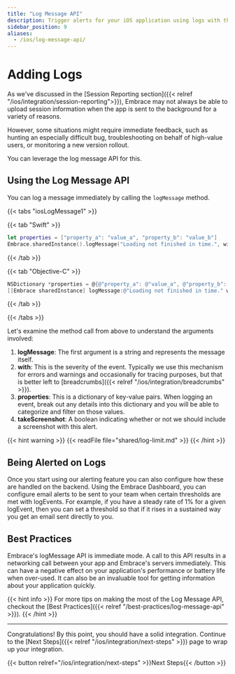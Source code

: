 ```yaml
---
title: "Log Message API"
description: Trigger alerts for your iOS application using logs with the Embrace SDK
sidebar_position: 9
aliases:
  - /ios/log-message-api/
---
```


# Adding Logs

As we've discussed in the [Session Reporting section]({{< relref "/ios/integration/session-reporting">}}), Embrace may not always be able to upload session information when the app is sent to the background for a variety of reasons.

However, some situations might require immediate feedback, such as hunting an especially difficult bug, troubleshooting on behalf of high-value users, or monitoring a new version rollout.

You can leverage the log message API for this.

## Using the Log Message API

You can log a message immediately by calling the `logMessage` method.

{{< tabs "iosLogMessage1" >}}

{{< tab "Swift" >}}

```swift
let properties = ["property_a": "value_a", "property_b": "value_b"]
Embrace.sharedInstance().logMessage("Loading not finished in time.", with: .error, properties: properties, takeScreenshot: false)
```

{{< /tab >}}

{{< tab "Objective-C" >}}

```objective-c
NSDictionary *properties = @{@"property_a": @"value_a", @"property_b": @"value_b"};
[[Embrace sharedInstance] logMessage:@"Loading not finished in time." withSeverity:EMBSeverityError properties:properties takeScreenshot:NO];
```

{{< /tab >}}

{{< /tabs >}}

Let's examine the method call from above to understand the arguments involved:

1. **logMessage**: The first argument is a string and represents the message itself. 
2. **with**: This is the severity of the event. Typically we use this mechanism for errors and warnings and occasionally for tracing purposes, but that is better left to [breadcrumbs]({{< relref "/ios/integration/breadcrumbs" >}}).
3. **properties**: This is a dictionary of key-value pairs. When logging an event, break out any details into this dictionary and you will be able to categorize and filter on those values. 
4. **takeScreenshot**: A boolean indicating whether or not we should include a screenshot with this alert.

{{< hint warning >}}
{{< readFile file="shared/log-limit.md" >}}
{{< /hint >}}


## Being Alerted on Logs

Once you start using our alerting feature you can also configure how these are handled on the backend.
Using the Embrace Dashboard, you can configure email alerts to be sent to your team when certain thresholds are met with logEvents.
For example, if you have a steady rate of 1% for a given logEvent, then you can set a threshold so that if it rises in a sustained way you get an email sent directly to you.

## Best Practices

Embrace's logMessage API is immediate mode.
A call to this API results in a networking call between your app and Embrace's servers immediately.
This can have a negative effect on your application's performance or battery life when over-used.
It can also be an invaluable tool for getting information about your application quickly.

{{< hint info >}}
For more tips on making the most of the Log Message API, checkout the [Best Practices]({{< relref "/best-practices/log-message-api" >}}).
{{< /hint >}}

---

Congratulations! By this point, you should have a solid integration. Continue to the [Next Steps]({{< relref "/ios/integration/next-steps" >}}) page to wrap up your integration.

{{< button relref="/ios/integration/next-steps" >}}Next Steps{{< /button >}}
